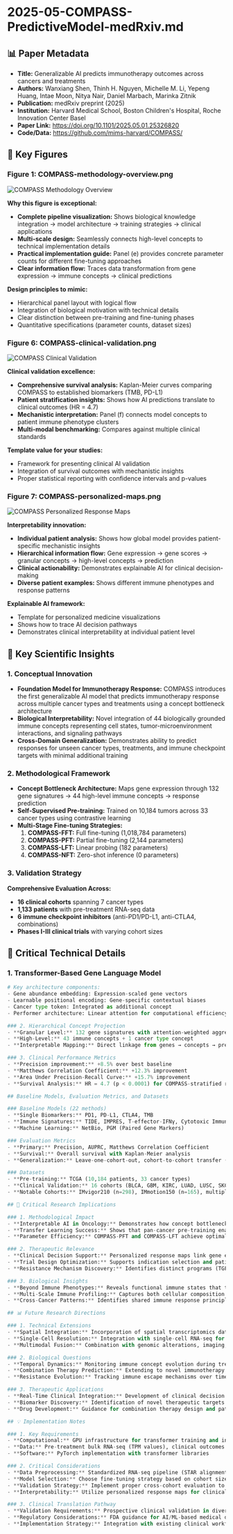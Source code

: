 # 2025-05-COMPASS-PredictiveModel-medRxiv.md

## 📊 Paper Metadata
- **Title:** Generalizable AI predicts immunotherapy outcomes across cancers and treatments
- **Authors:** Wanxiang Shen, Thinh H. Nguyen, Michelle M. Li, Yepeng Huang, Intae Moon, Nitya Nair, Daniel Marbach, Marinka Zitnik
- **Publication:** medRxiv preprint (2025)
- **Institution:** Harvard Medical School, Boston Children's Hospital, Roche Innovation Center Basel
- **Paper Link:** https://doi.org/10.1101/2025.05.01.25326820
- **Code/Data:** https://github.com/mims-harvard/COMPASS/

## 🎨 Key Figures

### Figure 1: COMPASS-methodology-overview.png
![COMPASS Methodology Overview](../paper-figures/COMPASS-methodology-overview.png)

**Why this figure is exceptional:**
- **Complete pipeline visualization:** Shows biological knowledge integration → model architecture → training strategies → clinical applications
- **Multi-scale design:** Seamlessly connects high-level concepts to technical implementation details
- **Practical implementation guide:** Panel (e) provides concrete parameter counts for different fine-tuning approaches
- **Clear information flow:** Traces data transformation from gene expression → immune concepts → clinical predictions

**Design principles to mimic:**
- Hierarchical panel layout with logical flow
- Integration of biological motivation with technical details
- Clear distinction between pre-training and fine-tuning phases
- Quantitative specifications (parameter counts, dataset sizes)

### Figure 6: COMPASS-clinical-validation.png
![COMPASS Clinical Validation](../paper-figures/COMPASS-clinical-validation.png)

**Clinical validation excellence:**
- **Comprehensive survival analysis:** Kaplan-Meier curves comparing COMPASS to established biomarkers (TMB, PD-L1)
- **Patient stratification insights:** Shows how AI predictions translate to clinical outcomes (HR = 4.7)
- **Mechanistic interpretation:** Panel (f) connects model concepts to patient immune phenotype clusters
- **Multi-modal benchmarking:** Compares against multiple clinical standards

**Template value for your studies:**
- Framework for presenting clinical AI validation
- Integration of survival outcomes with mechanistic insights
- Proper statistical reporting with confidence intervals and p-values

### Figure 7: COMPASS-personalized-maps.png
![COMPASS Personalized Response Maps](../paper-figures/COMPASS-personalized-maps.png)

**Interpretability innovation:**
- **Individual patient analysis:** Shows how global model provides patient-specific mechanistic insights
- **Hierarchical information flow:** Gene expression → gene scores → granular concepts → high-level concepts → prediction
- **Clinical actionability:** Demonstrates explainable AI for clinical decision-making
- **Diverse patient examples:** Shows different immune phenotypes and response patterns

**Explainable AI framework:**
- Template for personalized medicine visualizations
- Shows how to trace AI decision pathways
- Demonstrates clinical interpretability at individual patient level

## 🔄 Key Scientific Insights

### 1. Conceptual Innovation
- **Foundation Model for Immunotherapy Response:** COMPASS introduces the first generalizable AI model that predicts immunotherapy response across multiple cancer types and treatments using a concept bottleneck architecture
- **Biological Interpretability:** Novel integration of 44 biologically grounded immune concepts representing cell states, tumor-microenvironment interactions, and signaling pathways
- **Cross-Domain Generalization:** Demonstrates ability to predict responses for unseen cancer types, treatments, and immune checkpoint targets with minimal additional training

### 2. Methodological Framework
- **Concept Bottleneck Architecture:** Maps gene expression through 132 gene signatures → 44 high-level immune concepts → response prediction
- **Self-Supervised Pre-training:** Trained on 10,184 tumors across 33 cancer types using contrastive learning
- **Multi-Stage Fine-tuning Strategies:**
  1. **COMPASS-FFT:** Full fine-tuning (1,018,784 parameters)
  2. **COMPASS-PFT:** Partial fine-tuning (2,144 parameters) 
  3. **COMPASS-LFT:** Linear probing (182 parameters)
  4. **COMPASS-NFT:** Zero-shot inference (0 parameters)

### 3. Validation Strategy
**Comprehensive Evaluation Across:**
- **16 clinical cohorts** spanning 7 cancer types
- **1,133 patients** with pre-treatment RNA-seq data
- **6 immune checkpoint inhibitors** (anti-PD1/PD-L1, anti-CTLA4, combinations)
- **Phases I-III clinical trials** with varying cohort sizes

## 🔬 Critical Technical Details

### 1. Transformer-Based Gene Language Model
```python
# Key architecture components:
- Gene abundance embedding: Expression-scaled gene vectors
- Learnable positional encoding: Gene-specific contextual biases  
- Cancer type token: Integrated as additional concept
- Performer architecture: Linear attention for computational efficiency

### 2. Hierarchical Concept Projection
- **Granular Level:** 132 gene signatures with attention-weighted aggregation
- **High-Level:** 43 immune concepts + 1 cancer type concept
- **Interpretable Mapping:** Direct linkage from genes → concepts → predictions

### 3. Clinical Performance Metrics
- **Precision improvement:** +8.5% over best baseline
- **Matthews Correlation Coefficient:** +12.3% improvement  
- **Area Under Precision-Recall Curve:** +15.7% improvement
- **Survival Analysis:** HR = 4.7 (p < 0.0001) for COMPASS-stratified responders

## Baseline Models, Evaluation Metrics, and Datasets

### Baseline Models (22 methods)
- **Single Biomarkers:** PD1, PD-L1, CTLA4, TMB
- **Immune Signatures:** TIDE, IMPRES, T-effector-IFNγ, Cytotoxic Immune Signature
- **Machine Learning:** NetBio, PGM (Paired Gene Markers)

### Evaluation Metrics
- **Primary:** Precision, AUPRC, Matthews Correlation Coefficient
- **Survival:** Overall survival with Kaplan-Meier analysis
- **Generalization:** Leave-one-cohort-out, cohort-to-cohort transfer (240 evaluations)

### Datasets
- **Pre-training:** TCGA (10,184 patients, 33 cancer types)
- **Clinical Validation:** 16 cohorts (BLCA, GBM, KIRC, LUAD, LUSC, SKCM, STAD)
- **Notable Cohorts:** IMvigor210 (n=298), IMmotion150 (n=165), multiple melanoma studies

## 💭 Critical Research Implications

### 1. Methodological Impact
- **Interpretable AI in Oncology:** Demonstrates how concept bottleneck architectures can provide mechanistic insights while maintaining predictive performance
- **Transfer Learning Success:** Shows that pan-cancer pre-training enables effective adaptation to specific clinical contexts
- **Parameter Efficiency:** COMPASS-PFT and COMPASS-LFT achieve optimal performance with minimal parameter updates

### 2. Therapeutic Relevance
- **Clinical Decision Support:** Personalized response maps link gene expression to immune concepts for individual patients
- **Trial Design Optimization:** Supports indication selection and patient stratification in early-phase trials
- **Resistance Mechanism Discovery:** Identifies distinct programs (TGF-β signaling, endothelial exclusion, CD4+ T cell dysfunction, B cell deficiency) in immune-inflamed non-responders

### 3. Biological Insights
- **Beyond Immune Phenotypes:** Reveals functional immune states that transcend traditional inflamed/excluded/desert classifications
- **Multi-Scale Immune Profiling:** Captures both cellular composition and functional pathway activation
- **Cross-Cancer Patterns:** Identifies shared immune response principles across diverse tumor types

## 📊 Future Research Directions

### 1. Technical Extensions
- **Spatial Integration:** Incorporation of spatial transcriptomics data for location-specific immune states
- **Single-Cell Resolution:** Integration with single-cell RNA-seq for enhanced cellular characterization
- **Multimodal Fusion:** Combination with genomic alterations, imaging, and clinical features

### 2. Biological Questions
- **Temporal Dynamics:** Monitoring immune concept evolution during treatment
- **Combination Therapy Prediction:** Extending to novel immunotherapy combinations
- **Resistance Evolution:** Tracking immune escape mechanisms over time

### 3. Therapeutic Applications
- **Real-Time Clinical Integration:** Development of clinical decision support systems
- **Biomarker Discovery:** Identification of novel therapeutic targets from concept analysis
- **Drug Development:** Guidance for combination therapy design and patient selection

## 💡 Implementation Notes

### 1. Key Requirements
- **Computational:** GPU infrastructure for transformer training and inference
- **Data:** Pre-treatment bulk RNA-seq (TPM values), clinical outcomes
- **Software:** PyTorch implementation with transformer libraries

### 2. Critical Considerations
- **Data Preprocessing:** Standardized RNA-seq pipeline (STAR alignment, GENCODE v36)
- **Model Selection:** Choose fine-tuning strategy based on cohort size and data availability
- **Validation Strategy:** Implement proper cross-cohort evaluation to assess generalization
- **Interpretability:** Utilize personalized response maps for clinical insights

### 3. Clinical Translation Pathway
- **Validation Requirements:** Prospective clinical validation in diverse populations
- **Regulatory Considerations:** FDA guidance for AI/ML-based medical devices
- **Implementation Strategy:** Integration with existing clinical workflows and electronic health records


```
